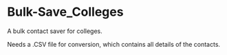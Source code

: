 # Bulk-Save_Colleges
A bulk contact saver for colleges.

Needs a .CSV file for conversion, which contains all details of the contacts.
